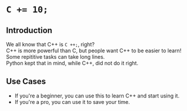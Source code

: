 # `C += 10;`

## Introduction
We all know that C++ is `C ++;`, right?  
C++ is more powerful than C, but people want C++ to be easier to learn! 
Some repititive tasks can take long lines.  
Python kept that in mind, while C++, did not do it right.  

## Use Cases
- If you're a beginner, you can use this to learn C++ and start using it.
- If you're a pro, you can use it to save your time.